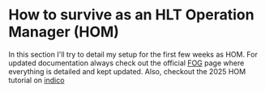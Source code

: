 # How to survive as an HLT Operation Manager (HOM)
In this section I'll try to detail my setup for the first few weeks as HOM. For updated documentation always check out the official [FOG](https://cms-hlt-operations.docs.cern.ch/) page where everything is detailed and kept updated. Also, checkout the 2025 HOM tutorial on [indico](https://indico.cern.ch/event/1504735/)